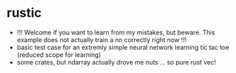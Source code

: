 # rustic

- !!! Welcome if you want to learn from my mistakes, but beware. This example does not actually train a nn correctly right now !!!
- basic test case for an extremly simple neural network learning tic tac toe (reduced scope for learning)
- some crates, but ndarray actually drove me nuts ... so pure rust vec!

